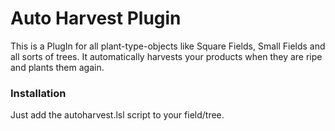 # Auto Harvest Plugin
This is a PlugIn for all plant-type-objects like Square Fields, Small Fields and all sorts of trees.
It automatically harvests your products when they are ripe and plants them again.
### Installation
Just add the autoharvest.lsl script to your field/tree.
